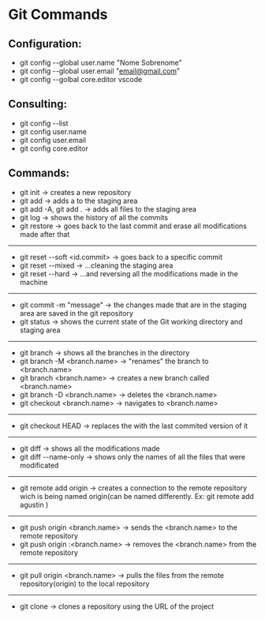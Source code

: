# Git Commands

## Configuration:

- git config --global user.name "Nome Sobrenome"
- git config --global user.email "email@gmail.com"
- git config --golbal core.editor vscode 

## Consulting: 

- git config --list
- git config user.name
- git config user.email
- git config core.editor

## Commands:

- git init ->                                creates a new repository
- git add <file> ->                          adds a <file> to the staging area
- git add -A, git add . ->                   adds all files to the staging area
- git log ->                                 shows the history of all the commits
- git restore <file> ->                      goes back to the last commit and erase all modifications made after that
     
---
     
- git reset --soft  <id.commit> ->           goes back to a specific commit
- git reset --mixed ->                       ...cleaning the staging area
- git reset --hard ->                        ...and reversing all the modifications made in the machine 
     
---
      
- git commit -m "message" ->                 the changes made that are in the staging area are saved in the git repository
- git status ->                              shows the current state of the Git working directory and staging area
     
---
    
- git branch ->                              shows all the branches in the directory
- git branch -M <branch.name> ->             "renames" the branch to <branch.name>
- git branch <branch.name> ->                creates a new branch called <branch.name>
- git branch -D <branch.name> ->             deletes the <branch.name>
- git checkout <branch.name> ->              navigates to <branch.name>
     
---
    
- git checkout HEAD <file> ->                replaces the <file> with the last commited version of it 
     
---
    
- git diff ->                                shows all the modifications made
- git diff --name-only ->                    shows only the names of all the files that were modificated
     
---
    
- git remote add origin <remote repo url> -> creates a connection to the remote repository wich is being named origin(can be named differently. Ex: git remote add agustin <remote repo url>)
        
---
    
- git push origin <branch.name> ->           sends the <branch.name> to the remote repository
- git push origin :<branch.name> ->          removes the <branch.name> from the remote repository
     
---
    
- git pull origin <branch.name> ->           pulls the files from the remote repository(origin) to the local repository
     
---
    
- git clone <URL> ->                         clones a repository using the URL of the project
